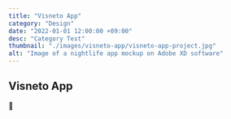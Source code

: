 ```yaml
---
title: "Visneto App"
category: "Design"
date: "2022-01-01 12:00:00 +09:00"
desc: "Category Test"
thumbnail: "./images/visneto-app/visneto-app-project.jpg"
alt: "Image of a nightlife app mockup on Adobe XD software"
---
```


## Visneto App

🍎
